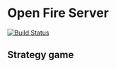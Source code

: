# Open Fire Server
[![Build Status](https://travis-ci.org/HueyPark/Open-Fire-Server.svg?branch=master)](https://travis-ci.org/HueyPark/Open-Fire-Server)

## Strategy game
